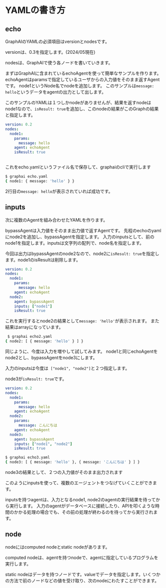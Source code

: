 # YAMLの書き方


## echo 
GraphAIのYAMLの必須項目はversionとnodesです。

versionは、0.3を指定します。(2024/05現在)

nodesは、GraphAIで使う各ノードを書いていきます。

まずはGraphAIに含まれているechoAgentを使って簡単なサンプルを作ります。
echoAgentはparamsで指定しているユーザからの入力値をそのまま返すAgentです。
node1というNode名でnodeを追加します。
このサンプルは`message: hello`というデータをagentの出力として出します。

このサンプルのYAMLは１つしかnodeがありませんが、結果を返すnodeはnode1なので、`isResult: true`を追加し、このnodeの結果がこのGraphの結果と指定します。


```yaml
version: 0.2
nodes:
  node1: 
    params:
      message: hello
    agent: echoAgent
    isResult: true
   
```

これをecho.yamlというファイル名で保存して、graphaiのcliで実行します

```sh
$ graphai echo.yaml 
{ node1: { message: 'hello' } }
```

2行目の`message: hello`が表示されていれば成功です。

## inputs

次に複数のAgentを組み合わせたYAMLを作ります。

bypassAgentは入力値をそのまま出力値で返すAgentです。
先程のechoのyamlにnode2を追加し、bypassAgentを指定します。
入力のinputsとして、前のnode1を指定します。inputsは文字列の配列で、node名を指定します。

今回は出力はbypassAgentのnode2なので、node2に`isResult: true`を指定します。node1のisResultは削除します。

```yaml
version: 0.2
nodes:
  node1: 
    params:
      message: hello
    agent: echoAgent
  node2: 
    agent: bypassAgent
    inputs: ["node1"]
    isResult: true
```

これを実行するとnode2の結果として`message: 'hello'`が表示されます。
また結果はarrayになっています。

```sh
 $ graphai echo2.yaml
{ node2: [ { message: 'hello' } ] }
```

同じように、今度は入力を増やして試してみます。
node1と同じechoAgentをnode2とし、bypassAgentをnode3にします。

入力のinputsは今度は` ["node1", "node2"]`と２つ指定します。

node3が`isResult: true`です。

```yaml
version: 0.2
nodes:
  node1: 
    params:
      message: hello
    agent: echoAgent
  node2: 
    params:
      message: こんにちは
    agent: echoAgent
  node3: 
    agent: bypassAgent
    inputs: ["node1", "node2"]
    isResult: true
```

```sh
$ graphai echo3.yaml
{ node3: [ { message: 'hello' }, { message: 'こんにちは' } ] }
```

node3の結果として、２つの入力値がそのまま出力されます

このようにinputsを使って、複数のエージェントをつなげていくことができます。

inputsを持つagentは、入力となるnode1, node2のagentの実行結果を待ってから実行します。
入力のagentがデータベースに接続したり、APIを叩くような時間のかかる処理の場合でも、その前の処理が終わるのを待ってから実行されます。

## node

nodeにはcomputed nodeとstatic nodeがあります。

computed nodeは、agentを持つnodeで、agentに指定しているプログラムを実行します。

static nodeはデータを持つノードです。valueでデータを指定します。いくつかの方法で前のノードなどの値を受け取り、次のnodeにわたすことができます。
